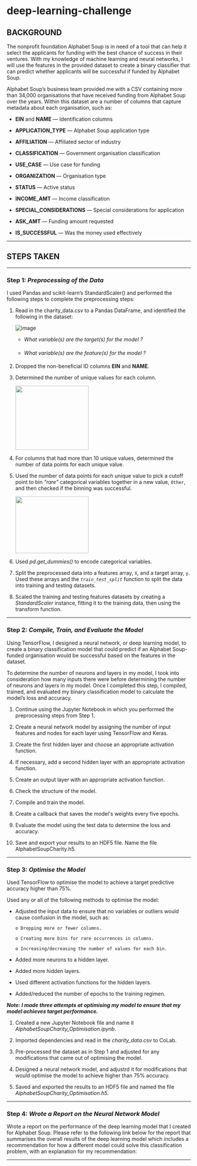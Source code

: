 # deep-learning-challenge

## BACKGROUND

The nonprofit foundation Alphabet Soup is in need of a tool that can help it select the applicants for funding with the best chance of success in their ventures.  With my knowledge of machine learning and neural networks, I will use the features in the provided dataset to create a binary classifier that can predict whether applicants will be successful if funded by Alphabet Soup.

Alphabet Soup’s business team provided me with a CSV containing more than 34,000 organisations that have received funding from Alphabet Soup over the years.  Within this dataset are a number of columns that capture metadata about each organisation, such as:

  - **EIN** and **NAME** — Identification columns

  - **APPLICATION_TYPE** — Alphabet Soup application type

  - **AFFILIATION** — Affiliated sector of industry

  - **CLASSIFICATION** — Government organisation classification

  - **USE_CASE** — Use case for funding

  - **ORGANIZATION** — Organisation type

  - **STATUS** — Active status

  - **INCOME_AMT** — Income classification

  - **SPECIAL_CONSIDERATIONS** — Special considerations for application

  - **ASK_AMT** — Funding amount requested

  - **IS_SUCCESSFUL** — Was the money used effectively

________________________________________

## STEPS TAKEN
________________________________________

### Step 1: *Preprocessing of the Data*

I used Pandas and scikit-learn’s StandardScaler() and performed the following steps to complete the preprocessing steps:

1.	Read in the charity_data.csv to a Pandas DataFrame, and identified the following in the dataset:

     ![image](https://github.com/Mago281/deep-learning-challenge/assets/131424690/7e09bf14-d865-462c-815b-26c08b7d5070)

    -  _What variable(s) are the target(s) for the model ?_
        #### 
    -  _What variable(s) are the feature(s) for the model ?_
        #### 

2.	Dropped the non-beneficial ID columns **EIN** and **NAME**.

   
3.	Determined the number of unique values for each column.
   
  	<img src="https://github.com/Mago281/deep-learning-challenge/assets/131424690/77f605a2-8eed-476c-b18f-3bc1725c9890" width="200" height="175">


4.	For columns that had more than 10 unique values, determined the number of data points for each unique value.


5.	Used the number of data points for each unique value to pick a cutoff point to bin _"rare"_ categorical variables together in a new value, `Other`, and then checked if the binning was successful.

    <img src="https://github.com/Mago281/deep-learning-challenge/assets/131424690/2c834a4b-93d4-415d-97b4-ec544f102947" width="200" height="155">


6.	Used _pd.get_dummies()_ to encode categorical variables.


7.	Split the preprocessed data into a features array, `X`, and a target array, `y`.  Used these arrays and the _`train_test_split`_ function to split the data into training and testing datasets.


8.	Scaled the training and testing features datasets by creating a _StandardScaler_ instance, fitting it to the training data, then using the transform function.


________________________________________

### Step 2: *Compile, Train, and Evaluate the Model*

Using TensorFlow, I designed a neural network, or deep learning model, to create a binary classification model that could predict if an Alphabet Soup-funded organisation would be successful based on the features in the dataset.  

To determine the number of neurons and layers in my model, I took into consideration how many inputs there were before determining the number of neurons and layers in my model.  Once I completed this step, I compiled, trained, and evaluated my binary classification model to calculate the model’s loss and accuracy.


1.	Continue using the Jupyter Notebook in which you performed the preprocessing steps from Step 1.


2.	Create a neural network model by assigning the number of input features and nodes for each layer using TensorFlow and Keras.


3.	Create the first hidden layer and choose an appropriate activation function.


4.	If necessary, add a second hidden layer with an appropriate activation function.


5.	Create an output layer with an appropriate activation function.


6.	Check the structure of the model.


7.	Compile and train the model.


8.	Create a callback that saves the model's weights every five epochs.


9.	Evaluate the model using the test data to determine the loss and accuracy.


10.	Save and export your results to an HDF5 file. Name the file AlphabetSoupCharity.h5.


________________________________________

### Step 3: *Optimise the Model*

Used TensorFlow to optimise the model to achieve a target predictive accuracy higher than 75%.

Used any or all of the following methods to optimise the model:

- Adjusted the input data to ensure that no variables or outliers would cause confusion in the model, such as:

      o	Dropping more or fewer columns.
  
      o	Creating more bins for rare occurrences in columns.
  
      o	Increasing/decreasing the number of values for each bin.
  
  
- Added more neurons to a hidden layer.

- Added more hidden layers.

- Used different activation functions for the hidden layers.

- Added/reduced the number of epochs to the training regimen.


***Note:  I made three attempts at optimising my model to ensure that my model achieves target performance.***

1.	Created a new Jupyter Notebook file and name it _AlphabetSoupCharity_Optimisation.ipynb_.
    

2.	Imported dependencies and read in the _charity_data.csv_ to CoLab.
    

3.	Pre-processed the dataset as in Step 1 and adjusted for any modifications that came out of optimising the model.
    

4.	Designed a neural network model, and adjustrd it for modifications that would optimise the model to achieve higher than 75% accuracy.
    

5.	Saved and exported the results to an HDF5 file and named the file _AlphabetSoupCharity_Optimisation.h5_.
    

________________________________________

### Step 4: *Wrote a Report on the Neural Network Model*

Wrote a report on the performance of the deep learning model that I created for Alphabet Soup.  Please refer to the following link below for the report that summarises the overall results of the deep learning model which includes a recommendation for how a different model could solve this classification problem, with an explanation for my recommendation:


________________________________________


